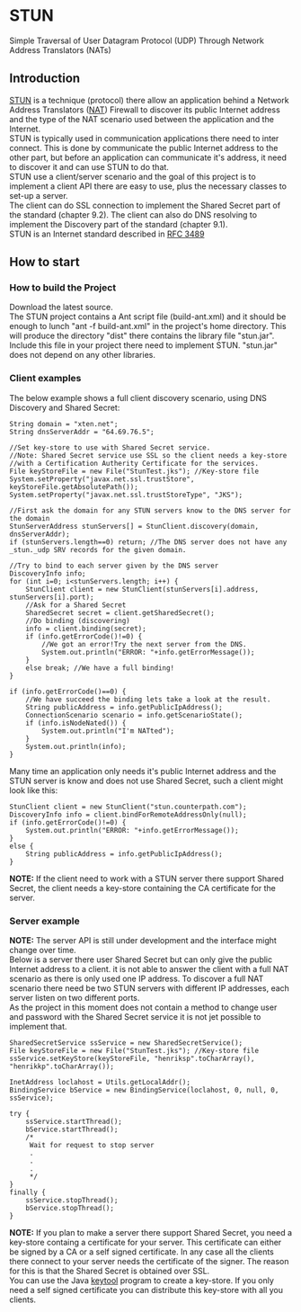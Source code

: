 # STUN
Simple Traversal of User Datagram Protocol (UDP) Through Network Address Translators (NATs) 

## Introduction
[STUN](https://en.wikipedia.org/wiki/STUN) is a technique (protocol) there allow an application behind a Network Address Translators ([NAT](https://en.wikipedia.org/wiki/Network_address_translation)) Firewall to discover its public Internet address and the type of the NAT scenario used between the application and the Internet.  
STUN is typically used in communication applications there need to inter connect. This is done by communicate the public Internet address to the other part, but before an application can communicate it's address, it need to discover it and can use STUN to do that.  
STUN use a client/server scenario and the goal of this project is to implement a client API there are easy to use, plus the necessary classes to set-up a server.  
The client can do SSL connection to implement the Shared Secret part of the standard (chapter 9.2). The client can also do DNS resolving to implement the Discovery part of the standard (chapter 9.1).  
STUN is an Internet standard described in [RFC 3489](https://www.ietf.org/rfc/rfc3489.txt)

## How to start
### How to build the Project
Download the latest source.  
The STUN project contains a Ant script file (build-ant.xml) and it should be enough to lunch "ant -f build-ant.xml" in the project's home directory. This will produce the directory "dist" there contains the library file "stun.jar". Include this file in your project there need to implement STUN. "stun.jar" does not depend on any other libraries.

### Client examples
The below example shows a full client discovery scenario, using DNS Discovery and Shared Secret:  
```
String domain = "xten.net";
String dnsServerAddr = "64.69.76.5";

//Set key-store to use with Shared Secret service.
//Note: Shared Secret service use SSL so the client needs a key-store
//with a Certification Autherity Certificate for the services.
File keyStoreFile = new File("StunTest.jks"); //Key-store file
System.setProperty("javax.net.ssl.trustStore", keyStoreFile.getAbsolutePath());
System.setProperty("javax.net.ssl.trustStoreType", "JKS");

//First ask the domain for any STUN servers know to the DNS server for the domain
StunServerAddress stunServers[] = StunClient.discovery(domain, dnsServerAddr);
if (stunServers.length==0) return; //The DNS server does not have any _stun._udp SRV records for the given domain. 

//Try to bind to each server given by the DNS server
DiscoveryInfo info;
for (int i=0; i<stunServers.length; i++) {
	StunClient client = new StunClient(stunServers[i].address, stunServers[i].port);
	//Ask for a Shared Secret
	SharedSecret secret = client.getSharedSecret();
	//Do binding (discovering)
	info = client.binding(secret);
	if (info.getErrorCode()!=0) {
		//We got an error!Try the next server from the DNS.
		System.out.println("ERROR: "+info.getErrorMessage());
	}
	else break; //We have a full binding!
}

if (info.getErrorCode()==0) {
	//We have succeed the binding lets take a look at the result.
	String publicAddress = info.getPublicIpAddress();
	ConnectionScenario scenario = info.getScenarioState();
	if (info.isNodeNated()) {
		System.out.println("I'm NATted");
	}
	System.out.println(info);
}
```
Many time an application only needs it's public Internet address and the STUN server is know and does not use Shared Secret, such a client might look like this:
```
StunClient client = new StunClient("stun.counterpath.com");
DiscoveryInfo info = client.bindForRemoteAddressOnly(null);
if (info.getErrorCode()!=0) {
	System.out.println("ERROR: "+info.getErrorMessage());
}
else {
	String publicAddress = info.getPublicIpAddress();
}
```
**NOTE:** If the client need to work with a STUN server there support Shared Secret, the client needs a key-store containing the CA certificate for the server.

### Server example
**NOTE:** The server API is still under development and the interface might change over time.  
Below is a server there user Shared Secret but can only give the public Internet address to a client. it is not able to answer the client with a full NAT scenario as there is only used one IP address. To discover a full NAT scenario there need be two STUN servers with different IP addresses, each server listen on two different ports.  
As the project in this moment does not contain a method to change user and password with the Shared Secret service it is not jet possible to implement that.  
```
SharedSecretService ssService = new SharedSecretService();
File keyStoreFile = new File("StunTest.jks"); //Key-store file
ssService.setKeyStore(keyStoreFile, "henriksp".toCharArray(), "henrikkp".toCharArray());

InetAddress loclahost = Utils.getLocalAddr();
BindingService bService = new BindingService(loclahost, 0, null, 0, ssService);

try {
	ssService.startThread();
	bService.startThread();
	/*
	 Wait for request to stop server
	 .
	 .
	 .
	 */
}
finally {
	ssService.stopThread();
	bService.stopThread();
}
```
**NOTE:** If you plan to make a server there support Shared Secret, you need a key-store containg a certificate for your server. This certificate can either be signed by a CA or a self signed certificate. In any case all the clients there connect to your server needs the certificate of the signer. The reason for this is that the Shared Secret is obtained over SSL.  
You can use the Java [keytool](https://docs.oracle.com/javase/8/docs/technotes/tools/unix/keytool.html) program to create a key-store. If you only need a self signed certificate you can distribute this key-store with all you clients.
